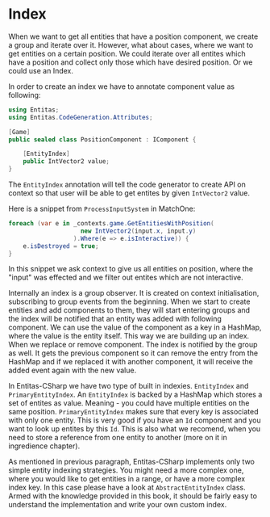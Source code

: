 # Index

When we want to get all entities that have a position component, we create a group and iterate over it. However, what about cases, where we want to get entities on a certain position. We could iterate over all entites which have a position and collect only those which have desired position. Or we could use an Index.

In order to create an index we have to annotate component value as following:

```csharp
using Entitas;
using Entitas.CodeGeneration.Attributes;

[Game]
public sealed class PositionComponent : IComponent {

    [EntityIndex]
    public IntVector2 value;
}
```

The `EntityIndex` annotation will tell the code generator to create API on context so that user will be able to get entites by given `IntVector2` value.

Here is a snippet from `ProcessInputSystem` in MatchOne:

```csharp
foreach (var e in _contexts.game.GetEntitiesWithPosition(
                    new IntVector2(input.x, input.y)
                  ).Where(e => e.isInteractive)) {
    e.isDestroyed = true;
}
```

In this snippet we ask context to give us all entities on position, where the "input" was effected and we filter out entites which are not interactive.

Internally an index is a group observer. It is created on context initialisation, subscribing to group events from the beginning. When we start to create entities and add components to them, they will start entering groups and the index will be notified that an entity was added with following component. We can use the value of the component as a key in a HashMap, where the value is the entity itself. This way we are building up an index. When we replace or remove component. The index is notified by the group as well. It gets the previous component so it can remove the entry from the HashMap and if we replaced it with another component, it will receive the added event again with the new value.

In Entitas-CSharp we have two type of built in indexies. `EntityIndex` and `PrimaryEntityIndex`. An `EntityIndex` is backed by a HashMap which stores a set of entites as value. Meaning - you could have multiple entities on the same position. `PrimaryEntityIndex` makes sure that every key is associated with only one entity. This is very good if you have an `Id` component and you want to look up entites by this `Id`. This is also what we recomend, when you need to store a reference from one entity to another (more on it in ingredience chapter).

As mentioned in previous paragraph, Entitas-CSharp implements only two simple entity indexing strategies. You might need a more complex one, where you would like to get entities in a range, or have a more complex index key. In this case please have a look at `AbstractEntityIndex` class. Armed with the knowledge provided in this book, it should be fairly easy to understand the implementation and write your own custom index.